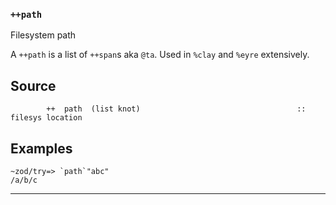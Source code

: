 ### `++path`

Filesystem path

A `++path` is a list of `++span`s aka `@ta`. Used in
`%clay` and `%eyre` extensively.

Source
------

            ++  path  (list knot)                                   ::  filesys location


Examples
--------

    ~zod/try=> `path`"abc"
    /a/b/c



***
